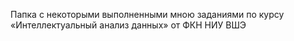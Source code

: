 Папка с некоторыми выполненными мною заданиями по курсу «Интеллектуальный анализ данных» от ФКН НИУ ВШЭ
